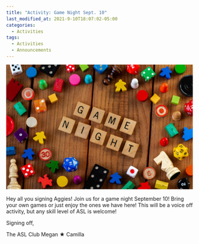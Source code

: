 ```yaml
---
title: "Activity: Game Night Sept. 10"
last_modified_at: 2021-9-10T18:07:02-05:00
categories:
  - Activities
tags:
  - Activities
  - Announcements
---
```


![Game Night](https://github.com/Bamboo72/ENGL-2010-Mock-ASL-Website/blob/main/assets/images/otherGameNight.jpeg)

Hey all you signing Aggies!
Join us for a game night September 10!
Bring your own games or just enjoy the ones we have here!
This will be a voice off activity, but any skill level of ASL is welcome!

Signing off,

The ASL Club Megan ★ Camilla
